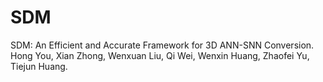 # SDM
SDM: An Efficient and Accurate Framework for 3D ANN-SNN Conversion.
Hong You, Xian Zhong, Wenxuan Liu, Qi Wei, Wenxin Huang, Zhaofei Yu, Tiejun Huang.
